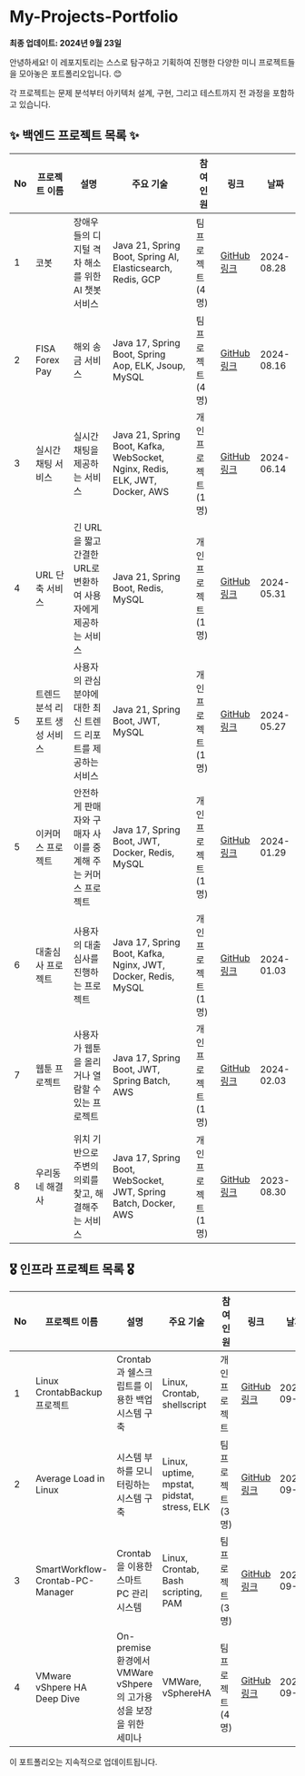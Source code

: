 # My-Projects-Portfolio

**최종 업데이트: 2024년 9월 23일**

안녕하세요! 이 레포지토리는 스스로 탐구하고 기획하여 진행한 다양한 미니 프로젝트들을 모아놓은 포트폴리오입니다. 😊

각 프로젝트는 문제 분석부터 아키텍처 설계, 구현, 그리고 테스트까지 전 과정을 포함하고 있습니다.

## ✨ 백엔드 프로젝트 목록 ✨

| No | 프로젝트 이름           | 설명                                     | 주요 기술                                                                       | 참여 인원        | 링크                                                               | 날짜         |
|----|-------------------|----------------------------------------|-----------------------------------------------------------------------------|--------------|------------------------------------------------------------------|------------|
| 1  | 코봇                | 장애우들의 디지털 격차 해소를 위한 AI 챗봇 서비스          | Java 21, Spring Boot, Spring AI, Elasticsearch, Redis, GCP                  | 팀 프로젝트 (4명)  | [GitHub 링크](https://github.com/publiko2024/kobot_backend)        | 2024-08.28 |
| 2  | FISA Forex Pay    | 해외 송금 서비스                              | Java 17, Spring Boot, Spring Aop, ELK, Jsoup, MySQL                         | 팀 프로젝트 (4명)  | [GitHub 링크](https://github.com/SeokCheol-Lee/FISA-Forex-Pay)     | 2024-08.16 |
| 3  | 실시간 채팅 서비스        | 실시간 채팅을 제공하는 서비스                       | Java 21, Spring Boot, Kafka, WebSocket, Nginx, Redis, ELK, JWT, Docker, AWS | 개인 프로젝트 (1명) | [GitHub 링크](https://github.com/f-lab-edu/chat-server)            | 2024-06.14 |
| 4  | URL 단축 서비스        | 긴 URL을 짧고 간결한 URL로 변환하여 사용자에게 제공하는 서비스 | Java 21, Spring Boot, Redis, MySQL                                          | 개인 프로젝트 (1명) | [GitHub 링크](https://github.com/SeokCheol-Lee/ShortenURL)         | 2024-05.31 |
| 5  | 트렌드 분석 리포트 생성 서비스 | 사용자의 관심 분야에 대한 최신 트렌드 리포트를 제공하는 서비스    | Java 21, Spring Boot, JWT, MySQL                                            | 개인 프로젝트 (1명) | [GitHub 링크](https://github.com/SeokCheol-Lee/trend-report)       | 2024-05.27 |
| 5  | 이커머스 프로젝트         | 안전하게 판매자와 구매자 사이를 중계해 주는 커머스 프로젝트      | Java 17, Spring Boot, JWT, Docker, Redis, MySQL                             | 개인 프로젝트 (1명) | [GitHub 링크](https://github.com/SeokCheol-Lee/Commerce)           | 2024-01.29 |
| 6  | 대출심사 프로젝트         | 사용자의 대출 심사를 진행하는 프로젝트                  | Java 17, Spring Boot, Kafka, Nginx, JWT, Docker, Redis, MySQL               | 개인 프로젝트 (1명) | [GitHub 링크](https://github.com/SeokCheol-Lee/fintech)            | 2024-01.03 |
| 7  | 웹툰 프로젝트           | 사용자가 웹툰을 올리거나 열람할 수 있는 프로젝트            | Java 17, Spring Boot, JWT, Spring Batch, AWS                                | 개인 프로젝트 (1명) | [GitHub 링크](https://github.com/SeokCheol-Lee/Webtoon)            | 2024-02.03 |
| 8  | 우리동네 해결사          | 위치 기반으로 주변의 의뢰를 찾고, 해결해주는 서비스          | Java 17, Spring Boot, WebSocket, JWT, Spring Batch, Docker, AWS             | 개인 프로젝트 (1명) | [GitHub 링크](https://github.com/my-neighborhood-solver/nsBackEnd) | 2023-08.30 |

## 🎖️ 인프라 프로젝트 목록 🎖️

| No | 프로젝트 이름                          | 설명                                               | 주요 기술                                       | 참여 인원       | 링크                                                                    | 날짜         |
|----|----------------------------------|--------------------------------------------------|---------------------------------------------|-------------|-----------------------------------------------------------------------|------------|
| 1  | Linux CrontabBackup 프로젝트         | Crontab과 쉘스크립트를 이용한 백업 시스템 구축                    | Linux, Crontab, shellscript                 | 개인 프로젝트     | [GitHub 링크](https://github.com/SeokCheol-Lee/Linux_CrontabBackup)     | 2024-09-23 |
| 2  | Average Load in Linux            | 시스템 부하를 모니터링하는 시스템 구축                            | Linux, uptime, mpstat, pidstat, stress, ELK | 팀 프로젝트 (3명) | [GitHub 링크](https://github.com/SeokCheol-Lee/Average_Load_in_Linux)   | 2024-09-23 |
| 3  | SmartWorkflow-Crontab-PC-Manager | Crontab을 이용한 스마트 PC 관리 시스템                       | Linux, Crontab, Bash scripting, PAM         | 팀 프로젝트 (3명) | [GitHub 링크](https://github.com/SeokCheol-Lee/WooriFISA_linux_crontab) | 2024-09-19 |
| 4  | VMware vShpere HA Deep Dive      | On-premise 환경에서 VMWare vShpere의 고가용성을 보장을 위한 세미나 | VMWare, vSphereHA                           | 팀 프로젝트 (4명) | [GitHub 링크](https://github.com/SeokCheol-Lee/vSphereHA_Seminar)       | 2024-09-13 |

이 포트폴리오는 지속적으로 업데이트됩니다.